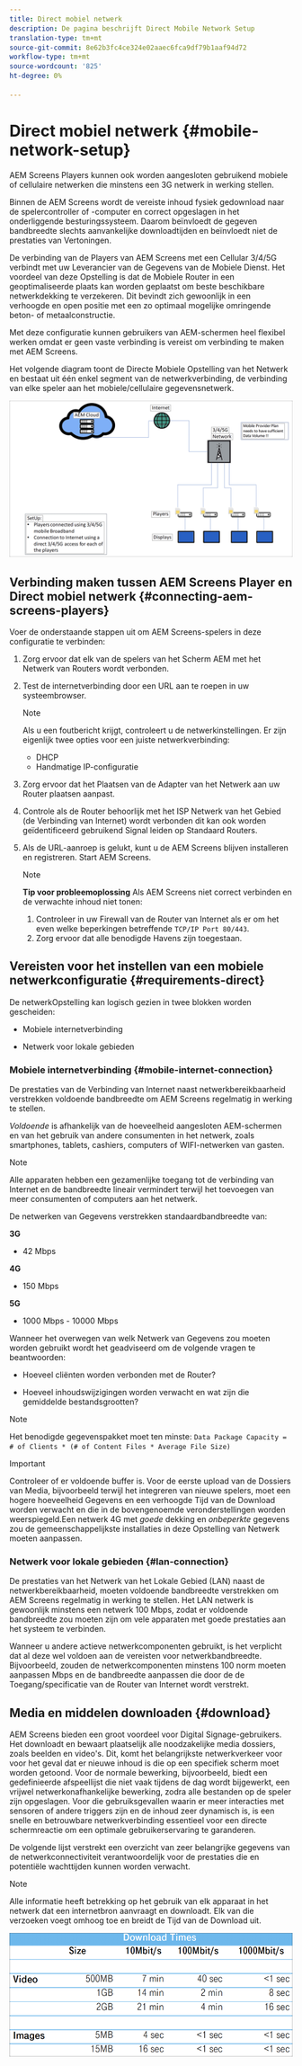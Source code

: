 ```yaml
---
title: Direct mobiel netwerk
description: De pagina beschrijft Direct Mobile Network Setup
translation-type: tm+mt
source-git-commit: 8e62b3fc4ce324e02aaec6fca9df79b1aaf94d72
workflow-type: tm+mt
source-wordcount: '825'
ht-degree: 0%

---
```



# Direct mobiel netwerk {#mobile-network-setup}

AEM Screens Players kunnen ook worden aangesloten gebruikend mobiele of cellulaire netwerken die minstens een 3G netwerk in werking stellen.

Binnen de AEM Screens wordt de vereiste inhoud fysiek gedownload naar de spelercontroller of -computer en correct opgeslagen in het onderliggende besturingssysteem. Daarom beïnvloedt de gegeven bandbreedte slechts aanvankelijke downloadtijden en beïnvloedt niet de prestaties van Vertoningen.

De verbinding van de Players van AEM Screens met een Cellular 3/4/5G verbindt met uw Leverancier van de Gegevens van de Mobiele Dienst. Het voordeel van deze Opstelling is dat de Mobiele Router in een geoptimaliseerde plaats kan worden geplaatst om beste beschikbare netwerkdekking te verzekeren. Dit bevindt zich gewoonlijk in een verhoogde en open positie met een zo optimaal mogelijke omringende beton- of metaalconstructie.

Met deze configuratie kunnen gebruikers van AEM-schermen heel flexibel werken omdat er geen vaste verbinding is vereist om verbinding te maken met AEM Screens.

Het volgende diagram toont de Directe Mobiele Opstelling van het Netwerk en bestaat uit één enkel segment van de netwerkverbinding, de verbinding van elke speler aan het mobiele/cellulaire gegevensnetwerk.

![](/help/using/assets/direct-mobile-1.png)

## Verbinding maken tussen AEM Screens Player en Direct mobiel netwerk {#connecting-aem-screens-players}

Voer de onderstaande stappen uit om AEM Screens-spelers in deze configuratie te verbinden:

1. Zorg ervoor dat elk van de spelers van het Scherm AEM met het Netwerk van Routers wordt verbonden.

1. Test de internetverbinding door een URL aan te roepen in uw systeembrowser.

   >[!NOTE]
   >Als u een foutbericht krijgt, controleert u de netwerkinstellingen. Er zijn eigenlijk twee opties voor een juiste netwerkverbinding:
   >* DHCP
   >* Handmatige IP-configuratie


1. Zorg ervoor dat het Plaatsen van de Adapter van het Netwerk aan uw Router plaatsen aanpast.

1. Controle als de Router behoorlijk met het ISP Netwerk van het Gebied (de Verbinding van Internet) wordt verbonden dit kan ook worden geïdentificeerd gebruikend Signal leiden op Standaard Routers.

1. Als de URL-aanroep is gelukt, kunt u de AEM Screens blijven installeren en registreren. Start AEM Screens.

   >[!NOTE]
   >**Tip voor probleemoplossing**
   >Als AEM Screens niet correct verbinden en de verwachte inhoud niet tonen:
   >
   >1. Controleer in uw Firewall van de Router van Internet als er om het even welke beperkingen betreffende `TCP/IP Port 80/443`.
   >1. Zorg ervoor dat alle benodigde Havens zijn toegestaan.



## Vereisten voor het instellen van een mobiele netwerkconfiguratie {#requirements-direct}

De netwerkOpstelling kan logisch gezien in twee blokken worden gescheiden:

* Mobiele internetverbinding

* Netwerk voor lokale gebieden

### Mobiele internetverbinding {#mobile-internet-connection}

De prestaties van de Verbinding van Internet naast netwerkbereikbaarheid verstrekken voldoende bandbreedte om AEM Screens regelmatig in werking te stellen.

*Voldoende* is afhankelijk van de hoeveelheid aangesloten AEM-schermen en van het gebruik van andere consumenten in het netwerk, zoals smartphones, tablets, cashiers, computers of WIFI-netwerken van gasten.

>[!NOTE]
>Alle apparaten hebben een gezamenlijke toegang tot de verbinding van Internet en de bandbreedte lineair vermindert terwijl het toevoegen van meer consumenten of computers aan het netwerk.

De netwerken van Gegevens verstrekken standaardbandbreedte van:

**3G**
* 42 Mbps

**4G**
* 150 Mbps

**5G**
* 1000 Mbps - 10000 Mbps

Wanneer het overwegen van welk Netwerk van Gegevens zou moeten worden gebruikt wordt het geadviseerd om de volgende vragen te beantwoorden:

* Hoeveel cliënten worden verbonden met de Router?

* Hoeveel inhoudswijzigingen worden verwacht en wat zijn die gemiddelde bestandsgrootten?

>[!NOTE]
>Het benodigde gegevenspakket moet ten minste:
`Data Package Capacity = # of Clients * (# of Content Files * Average File Size)`

>[!IMPORTANT]
>Controleer of er voldoende buffer is.
>Voor de eerste upload van de Dossiers van Media, bijvoorbeeld terwijl het integreren van nieuwe spelers, moet een hogere hoeveelheid Gegevens en een verhoogde Tijd van de Download worden verwacht en die in de bovengenoemde veronderstellingen worden weerspiegeld.Een netwerk 4G met *goede* dekking en *onbeperkte* gegevens zou de gemeenschappelijkste installaties in deze Opstelling van Netwerk moeten aanpassen.


### Netwerk voor lokale gebieden {#lan-connection}

De prestaties van het Netwerk van het Lokale Gebied (LAN) naast de netwerkbereikbaarheid, moeten voldoende bandbreedte verstrekken om AEM Screens regelmatig in werking te stellen. Het LAN netwerk is gewoonlijk minstens een netwerk 100 Mbps, zodat er voldoende bandbreedte zou moeten zijn om vele apparaten met goede prestaties aan het systeem te verbinden.

Wanneer u andere actieve netwerkcomponenten gebruikt, is het verplicht dat al deze wel voldoen aan de vereisten voor netwerkbandbreedte. Bijvoorbeeld, zouden de netwerkcomponenten minstens 100 norm moeten aanpassen Mbps en de bandbreedte aanpassen die door de de Toegang/specificatie van de Router van Internet wordt verstrekt.

## Media en middelen downloaden {#download}

AEM Screens bieden een groot voordeel voor Digital Signage-gebruikers. Het downloadt en bewaart plaatselijk alle noodzakelijke media dossiers, zoals beelden en video&#39;s. Dit, komt het belangrijkste netwerkverkeer voor voor het geval dat er nieuwe inhoud is die op een specifiek scherm moet worden getoond.
Voor de normale bewerking, bijvoorbeeld, biedt een gedefinieerde afspeellijst die niet vaak tijdens de dag wordt bijgewerkt, een vrijwel netwerkonafhankelijke bewerking, zodra alle bestanden op de speler zijn opgeslagen.
Voor die gebruiksgevallen waarin er meer interacties met sensoren of andere triggers zijn en de inhoud zeer dynamisch is, is een snelle en betrouwbare netwerkverbinding essentieel voor een directe schermreactie om een optimale gebruikerservaring te garanderen.

De volgende lijst verstrekt een overzicht van zeer belangrijke gegevens van de netwerkconnectiviteit verantwoordelijk voor de prestaties die en potentiële wachttijden kunnen worden verwacht.

>[!NOTE]
>Alle informatie heeft betrekking op het gebruik van elk apparaat in het netwerk dat een internetbron aanvraagt en downloadt. Elk van die verzoeken voegt omhoog toe en breidt de Tijd van de Download uit.

![](/help/using/assets/download-times-mobile.png)



